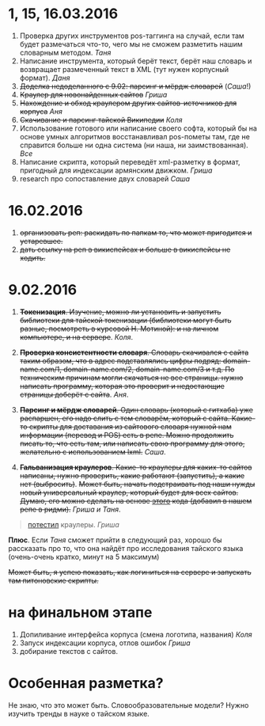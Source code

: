 # 1, 15, 16.03.2016

1. Проверка других инструментов pos-таггинга на случай, если там будет размечаться что-то, чего мы не сможем разметить нашим словарным методом. *Таня*
2. Написание инструмента, который берёт текст, берёт наш словарь и возвращает размеченный текст в XML (тут нужен корпусный формат). *Даня*
3. ~~Доделка недоделанного с 9.02: парсинг и мёрдж словарей~~ (*Саша*!)
4. ~~Краулер для новонайденных сайтов~~ *Гриша*
3. ~~Нахождение и обход краулером других сайтов-источников для корпуса~~ *Аня*
4. ~~Скачивание и парсинг тайской Википедии~~ *Коля*
4. Использование готового или написание своего софта, который бы на основе умных алгоритмов восстанавливал pos-пометы там, где не справится больше ни одна система (ни наша, ни заимствованная). *Все*
5. Написание скрипта, который переведёт xml-разметку в формат, пригодный для индексации армянским движком. *Гриша*
6. research про сопоставление двух словарей *Саша*
 


# 16.02.2016

1. ~~организовать реп: раскидать по папкам то, что может пригодится и устаревшее.~~
2. ~~дать ссылку на реп в викиспейсах и больше в викиспейсы не ходить.~~

# 9.02.2016

1. ~~**Токенизация**. Изучение, можно ли установить и запустить библиотеки для тайской токенизации (библиотеки могут быть разные, посмотреть в курсовой Н. Мотиной): и на личном компьютере, и на сервере~~. *Коля*.

2. ~~**Проверка консистентности словаря**. Словарь скачивался с сайта таким образом, что в адрес подставлялись цифры подряд: domain-name.com/1, domain-name.com/2, domain-name.com/3 и т.д. По техническим причинам могли скачаться не все страницы. нужно написать программу, которая это проверит и недостающие страницы доберёт с сайта~~. *Аня*.

3. ~~**Парсинг и мёрдж словарей**. Один словарь (который с гитхаба) уже распаршен, его надо слить с тем словарём, который с сайта. Какие-то скрипты для доставания из сайтового словаря нужной нам информации (перевод и POS) есть в репе. Можно продолжить писать то, что есть там, или написать свою программу для этого, желательно с использованием lxml.~~ *Саша*.

4. ~~**Гальванизация краулеров**. Какие-то краулеры для каких-то сайтов написаны, нужно проверить, какие работают (запустить), а какие нет (выбросить)~~. ~~Может быть, начать подстраивать под наши нужды новый универсальный краулер, который будет для всех сайтов. Думаю, его можно сделать на основе [этого](http://pi-code.blogspot.ru/search/label/%D0%BA%D1%80%D0%B0%D1%83%D0%BB%D0%B5%D1%80) кода (добавил в нашем репе в ридми).~~ *Гриша и Таня*.
> [потестил](https://github.com/nevmenandr/thai-language/blob/master/crawler_test.md) краулеры. *Гриша*

**Плюс**. Если *Таня* сможет прийти в следующий раз, хорошо бы рассказать про то, что она найдёт про исследования тайского языка (очень-очень кратко, минут на 5 максимум)

~~Может быть, я успею показать, как логиниться на сервере и запускать там питоновские скрипты.~~


# на финальном этапе

1. Допиливание интерфейса корпуса (смена логотипа, названия) *Коля*
2. Запуск индексации корпуса, отлов ошибок *Гриша*
3. добирание текстов с сайтов.

# Особенная разметка?

Не знаю, что это может быть. Словообразовательные модели? Нужно изучить тренды в науке о тайском языке.
